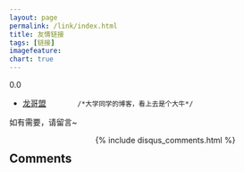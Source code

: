 ```yaml
---
layout: page
permalink: /link/index.html
title: 友情链接
tags: [链接]
imagefeature: 
chart: true
---
```


0.0

- [龙哥盟](http://www.flygon.net/)　　　　`/*大学同学的博客，看上去是个大牛*/`

如有需要，请留言~
        
<div class="cf"></div>

<section class="summer-disqus row">
<div class="small-12 columns">
<h1 class="summer-comments-header">Comments</h1>
<div id="disqus_thread"></div>
{% include disqus_comments.html %}
</div>
</section>